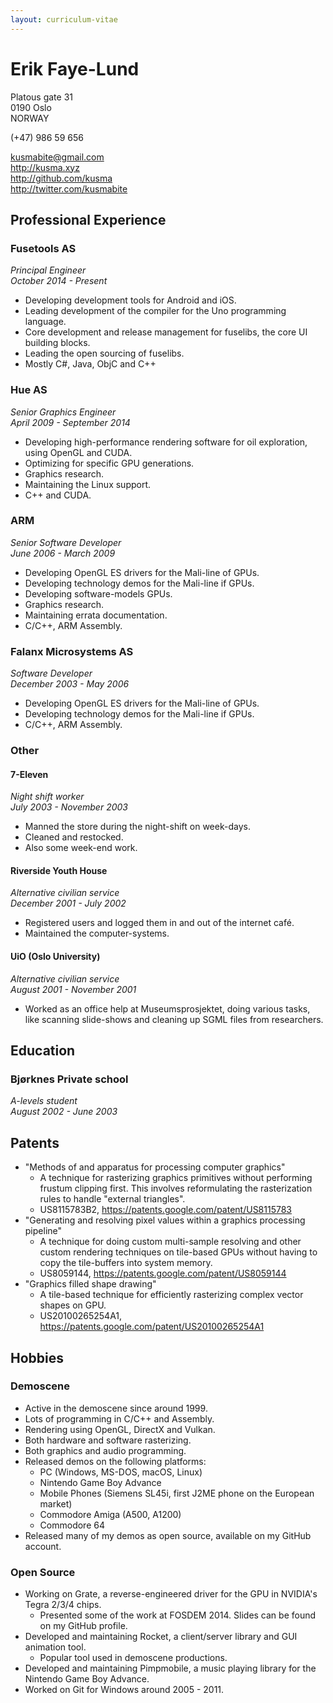```yaml
---
layout: curriculum-vitae
---
```

# Erik Faye-Lund

Platous gate 31  
0190 Oslo  
NORWAY

(+47) 986 59 656

kusmabite@gmail.com  
http://kusma.xyz  
http://github.com/kusma  
http://twitter.com/kusmabite

## Professional Experience

### Fusetools AS

_Principal Engineer_  
_October 2014 - Present_

- Developing development tools for Android and iOS.
- Leading development of the compiler for the Uno programming language.
- Core development and release management for fuselibs, the core UI building
  blocks.
- Leading the open sourcing of fuselibs.
- Mostly C#, Java, ObjC and C++

### Hue AS

_Senior Graphics Engineer_  
_April 2009 - September 2014_

- Developing high-performance rendering software for oil exploration, using
  OpenGL and CUDA.
- Optimizing for specific GPU generations.
- Graphics research.
- Maintaining the Linux support.
- C++ and CUDA.

### ARM

_Senior Software Developer_  
_June 2006 - March 2009_

- Developing OpenGL ES drivers for the Mali-line of GPUs.
- Developing technology demos for the Mali-line if GPUs.
- Developing software-models GPUs.
- Graphics research.
- Maintaining errata documentation.
- C/C++, ARM Assembly.

### Falanx Microsystems AS

_Software Developer_  
_December 2003 - May 2006_

- Developing OpenGL ES drivers for the Mali-line of GPUs.
- Developing technology demos for the Mali-line if GPUs.
- C/C++, ARM Assembly.

### Other

#### 7-Eleven

_Night shift worker_  
_July 2003 - November 2003_

- Manned the store during the night-shift on week-days.
- Cleaned and restocked.
- Also some week-end work.

#### Riverside Youth House

_Alternative civilian service_  
_December 2001 - July 2002_

- Registered users and logged them in and out of the internet café.
- Maintained the computer-systems.

#### UiO (Oslo University)

_Alternative civilian service_  
_August 2001 - November 2001_

- Worked as an office help at Museumsprosjektet, doing various tasks, like
  scanning slide-shows and cleaning up SGML files from researchers.

## Education

### Bjørknes Private school

_A-levels student_  
_August 2002 - June 2003_

## Patents

* "Methods of and apparatus for processing computer graphics"
  - A technique for rasterizing graphics primitives without performing frustum
    clipping first. This involves reformulating the rasterization rules to
    handle "external triangles".
  - US8115783B2, https://patents.google.com/patent/US8115783
* "Generating and resolving pixel values within a graphics processing pipeline"
  - A technique for doing custom multi-sample resolving and other custom
    rendering techniques on tile-based GPUs without having to copy the
    tile-buffers into system memory.
  - US8059144, https://patents.google.com/patent/US8059144
* "Graphics filled shape drawing"
  - A tile-based technique for efficiently rasterizing complex vector shapes on
    GPU.
  - US20100265254A1, https://patents.google.com/patent/US20100265254A1

## Hobbies

### Demoscene

- Active in the demoscene since around 1999.
- Lots of programming in C/C++ and Assembly.
- Rendering using OpenGL, DirectX and Vulkan.
- Both hardware and software rasterizing.
- Both graphics and audio programming.
- Released demos on the following platforms:
  * PC (Windows, MS-DOS, macOS, Linux)
  * Nintendo Game Boy Advance
  * Mobile Phones (Siemens SL45i, first J2ME phone on the European market)
  * Commodore Amiga (A500, A1200)
  * Commodore 64
- Released many of my demos as open source, available on my GitHub account.

### Open Source

- Working on Grate, a reverse-engineered driver for the GPU in NVIDIA's Tegra
  2/3/4 chips.
  * Presented some of the work at FOSDEM 2014. Slides can be found on my
    GitHub profile.
- Developed and maintaining Rocket, a client/server library and GUI animation
  tool.
  * Popular tool used in demoscene productions.
- Developed and maintaining Pimpmobile, a music playing library for the Nintendo
  Game Boy Advance.
- Worked on Git for Windows around 2005 - 2011.

